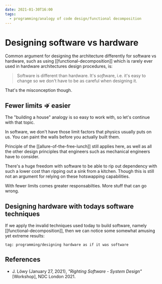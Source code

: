 ```yaml
---
date: 2021-01-30T16:00
tags:
  - programming/analogy of code design/functional decomposition
---
```


# Designing software vs hardware

Common argument for designing the architecture differently for software vs
hardware, such as using [[functional-decomposition]] which is rarely ever used
in hardware architectures design procedures, is:

> Software is different than hardware. It's *soft*ware, i.e. it's easy to change
> so we don't have to be as careful when designing it.

That's the misconception though.

## Fewer limits $\nRightarrow$ easier

The "building a house" analogy is so easy to work with, so let's continue with
that topic.

In software, we don't have those limit factors that physics usually puts on us.
You can paint the walls before you actually built them.

Principle of the [[allure-of-the-free-lunch]] still applies here, as well as all
the other design principles that engineers such as mechanical engineers have to
consider.

There's a huge freedom with software to be able to rip out dependency with such
a lower cost than ripping out a sink from a kitchen. Though this is still not
an argument for relying on these hotswapping capabilities.

With fewer limits comes greater responsabilties. More stuff that can go wrong.

## Designing hardware with todays software techniques

If we apply the invalid techniques used today to build software,
namely [[functional-decomposition]], then we can notice some somewhat amusing
yet extreme results:

```query
tag: programming/designing hardware as if it was software
```

## References

- J. Löwy (January 27, 2021), *"Righting Software - System Design"* [Workshop],
  NDC London 2021.
